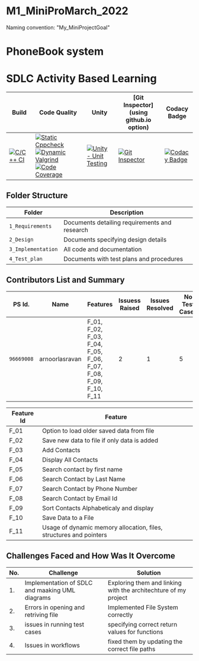 # M1_MiniProMarch_2022
Naming convention: "My_MiniProjectGoal"
# PhoneBook system


# SDLC Activity Based Learning

Build | Code Quality | Unity | [Git Inspector](using github.io option) | Codacy Badge |
------|----------|-------|--------------|-----------|
[![C/C++ CI](https://github.com/jayanthbonagiri/Stepin-PhoneBook_Manager/actions/workflows/c-cpp.yml/badge.svg)](https://github.com/jayanthbonagiri/Stepin-PhoneBook_Manager/actions/workflows/c-cpp.yml) | [![Static Cppcheck](https://github.com/jayanthbonagiri/Stepin-PhoneBook_Manager/actions/workflows/cppcheck.yml/badge.svg)](https://github.com/jayanthbonagiri/Stepin-PhoneBook_Manager/actions/workflows/cppcheck.yml) [![Dynamic Valgrind](https://github.com/jayanthbonagiri/Stepin-PhoneBook_Manager/actions/workflows/CodeQuality_Dynamic.yml/badge.svg)](https://github.com/jayanthbonagiri/Stepin-PhoneBook_Manager/actions/workflows/CodeQuality_Dynamic.yml) [![Code Coverage](https://github.com/jayanthbonagiri/Stepin-PhoneBook_Manager/actions/workflows/gcov.yml/badge.svg)](https://github.com/jayanthbonagiri/Stepin-PhoneBook_Manager/actions/workflows/gcov.yml) | [![Unity - Unit Testing](https://github.com/jayanthbonagiri/Stepin-PhoneBook_Manager/actions/workflows/unity.yml/badge.svg)](https://github.com/jayanthbonagiri/Stepin-PhoneBook_Manager/actions/workflows/unity.yml)| [![Git Inspector](https://github.com/jayanthbonagiri/Stepin-PhoneBook_Manager/actions/workflows/gitinspector.yml/badge.svg)](https://github.com/jayanthbonagiri/Stepin-PhoneBook_Manager/actions/workflows/gitinspector.yml) | [![Codacy Badge](https://app.codacy.com/project/badge/Grade/a5b0a93577704f22b8424c6fa71b19dc)](https://www.codacy.com/gh/jayanthbonagiri/Stepin-PhoneBook_Manager/dashboard?utm_source=github.com&amp;utm_medium=referral&amp;utm_content=jayanthbonagiri/Stepin-PhoneBook_Manager&amp;utm_campaign=Badge_Grade)


## Folder Structure
Folder             | Description
-------------------| -----------------------------------------
`1_Requirements`   | Documents detailing requirements and research
`2_Design`         | Documents specifying design details
`3_Implementation` | All code and documentation
`4_Test_plan`      | Documents with test plans and procedures

## Contributors List and Summary

PS Id. |  Name   |    Features    | Issuess Raised |Issues Resolved|No Test Cases|Test Case Pass
-------|---------|----------------|----------------|---------------|-------------|--------------
`96669008` | arnoorlasravan  | F_01, F_02, F_03, F_04, F_05, F_06, F_07, F_08, F_09, F_10, F_11   | 2     | 1   |5  |5     
   

| Feature Id | Feature |
| -----------|---------|
|F_01| Option to load older saved data from file |
|F_02| Save new data to file if only data is added |
|F_03| Add Contacts |
|F_04| Display All Contacts |
|F_05| Search contact by first name  |
|F_06| Search Contact by Last Name |
|F_07| Search Contact by Phone Number |
|F_08| Search Contact by Email Id |
|F_09| Sort Contacts Alphabeticaly and display |
|F_10| Save Data to a File |
|F_11| Usage of dynamic memory allocation, files, structures and pointers |

## Challenges Faced and How Was It Overcome
| No. | Challenge | Solution
|-----|-----------|--------
|1. | Implementation of SDLC and maaking UML diagrams | Exploring them and linking with the architechture of my project 
|2. | Errors in opening and retriving file | Implemented File System correctly |
|3. | issues in running test cases | specifying correct return values for functions
|4. | Issues in workflows | fixed them by updating the correct file paths








